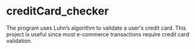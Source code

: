 # creditCard_checker
The program uses Luhn’s algorithm to validate a user's credit card. This project is useful since most e-commerce transactions require credit card validation.
